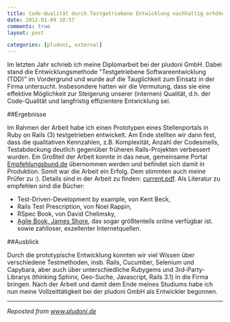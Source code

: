 ```yaml
---
title: Code-Qualität durch Testgetriebene Entwicklung nachhaltig erhöhen
date: 2012-01-09 18:57
comments: true
layout: post

categories: [pludoni, external]
---
```

 Im letzten Jahr schrieb ich meine Diplomarbeit bei der pludoni GmbH. Dabei stand die Entwicklungsmethode "Testgetriebene Softwareentwicklung (TDD)" im Vordergrund und wurde auf die Tauglichkeit zum Einsatz in der Firma untersucht. Insbesondere hatten wir die Vermutung, dass sie eine effektive Möglichkeit zur Steigerung unserer (internen) Qualität, d.h. der Code-Qualität und langfristig effizientere Entwicklung sei.

##Ergebnisse

 Im Rahmen der Arbeit habe ich einen Prototypen eines Stellenportals in Ruby on Rails (3) testgetrieben entwickelt. Am Ende stellten wir dann fest, dass die qualitativen Kennzahlen, z.B. Komplexität, Anzahl der Codesmells, Testabdeckung deutlich gegenüber früheren Rails-Projekten verbessert wurden.
 Ein Großteil der Arbeit konnte in das neue, gemeinsame Portal <a href="http://www.empfehlungsbund.de/">Empfehlungsbund.de</a> übernommen werden und befindet sich damit in Produktion. Somit war die Arbeit ein Erfolg. Dem stimmten auch meine Prüfer zu :).
 Details sind in der Arbeit zu finden: <a href="https://github.com/zealot128/Diplomarbeit---Testgetriebene-Softwareentwicklung-von-...-Ruby-on-Rails/blob/master/pdf/current.pdf">current.pdf</a>.
 Als Literatur zu empfehlen sind die Bücher:

* Test-Driven-Development by example, von Kent Beck,
* Rails Test Prescription, von Noel Rappin,
* RSpec Book, von David Chelimsky,
* <a href="http://jamesshore.com/Agile-Book/">Agile Book, James Shore</a>, das sogar größtenteils online verfügbar ist.
 sowie zahlloser, exzellenter Internetquellen.

##Ausblick

 Durch die prototypische Entwicklung konnten wir viel Wissen über verschiedene Testmethoden, insb. Rails, Cucumber, Selenium und Capybara, aber auch über unterschiedliche Rubygems und 3rd-Party-Librarys (thinking Sphinx, Geo-Suche, Javascript, Rails 3.1) in die Firma bringen.
 Nach der Arbeit und damit dem Ende meines Studiums habe ich nun meine Vollzeittätigkeit bei der pludoni GmbH als Entwickler begonnen.

---
<i>Reposted from <a href='http://www.pludoni.de/node/1062' rel='canonical'>www.pludoni.de</a></i>
